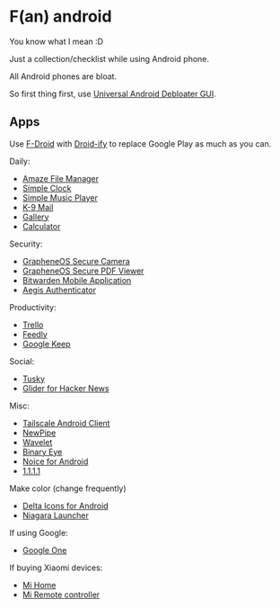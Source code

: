 # F(an) android

You know what I mean :D

Just a collection/checklist while using Android phone.

All Android phones are bloat.

So first thing first, use [Universal Android Debloater GUI](https://github.com/0x192/universal-android-debloater).

## Apps

Use [F-Droid](https://f-droid.org/en/) with [Droid-ify](https://github.com/Droid-ify/client) to replace Google Play as much as you can.

Daily:

- [Amaze File Manager](https://github.com/TeamAmaze/AmazeFileManager)
- [Simple Clock](https://github.com/SimpleMobileTools/Simple-Clock)
- [Simple Music Player](https://github.com/SimpleMobileTools/Simple-Music-Player)
- [K-9 Mail](https://github.com/thundernest/k-9)
- [Gallery](https://play.google.com/store/apps/details?id=com.google.android.apps.photosgo)
- [Calculator](https://play.google.com/store/apps/details?id=com.google.android.calculator)

Security:

- [GrapheneOS Secure Camera](https://github.com/GrapheneOS/Camera)
- [GrapheneOS Secure PDF Viewer](https://github.com/GrapheneOS/PdfViewer)
- [Bitwarden Mobile Application](https://github.com/bitwarden/mobile)
- [Aegis Authenticator](https://github.com/beemdevelopment/Aegis)

Productivity:

- [Trello](https://play.google.com/store/apps/details?id=com.trello)
- [Feedly](https://play.google.com/store/apps/details?id=com.devhd.feedly)
- [Google Keep](https://play.google.com/store/apps/details?id=com.google.android.keep)

Social:

- [Tusky](https://github.com/tuskyapp/Tusky)
- [Glider for Hacker News](https://github.com/Mosc/Glider)

Misc:

- [Tailscale Android Client](https://github.com/tailscale/tailscale-android)
- [NewPipe](https://github.com/TeamNewPipe/NewPipe/)
- [Wavelet](https://play.google.com/store/apps/details?id=com.pittvandewitt.wavelet)
- [Binary Eye](https://github.com/markusfisch/BinaryEye)
- [Noice for Android](https://github.com/trynoice/android-app)
- [1.1.1.1](https://play.google.com/store/apps/details?id=com.cloudflare.onedotonedotonedotone)

Make color (change frequently)

- [Delta Icons for Android](https://github.com/Delta-Icons/android)
- [Niagara Launcher](https://play.google.com/store/apps/details?id=bitpit.launcher)

If using Google:

- [Google One](https://play.google.com/store/apps/details?id=com.google.android.apps.subscriptions.red)

If buying Xiaomi devices:

- [Mi Home](https://play.google.com/store/apps/details?id=com.xiaomi.smarthome)
- [Mi Remote controller](https://play.google.com/store/apps/details?id=com.duokan.phone.remotecontroller)
